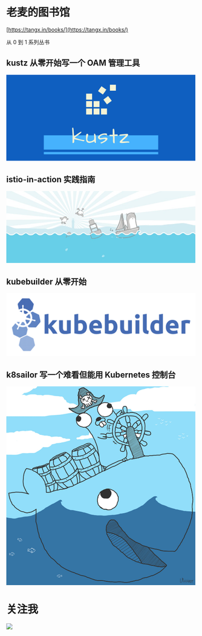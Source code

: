 # 老麦的图书馆

[https://tangx.in/books/](https://tangx.in/books/)

从 0 到 1 系列丛书

## kustz 从零开始写一个 OAM 管理工具

[<img src="./kustz/img/kustz-logo.jpg" width="500px">](/books/kustz/)

## istio-in-action 实践指南

[<img src="./istio-in-action/imgs/gopher-istio.jpeg" width="500px">](/books/istio-in-action/)

## kubebuilder 从零开始

[<img src="./kubebuilder-zero-to-one/img/kubehuilder-logo.png" width="500px">](/books/kubebuilder-zero-to-one/)

## k8sailor 写一个难看但能用 Kubernetes 控制台

[<img src="./k8sailor/assets/img/gopher-pirate.jpg" width="500px">](/books/k8sailor/)


# 关注我

<img src="https://tangx.in/assets/images/wx-qrcode.png" width="500px">

